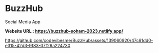 # BuzzHub
Social Media App

**Website URL : https://buzzhub-soham-2023.netlify.app/**


https://github.com/codevibesme/BuzzHub/assets/139060920/47c61dd0-e315-42d3-9f83-07f29a224730

